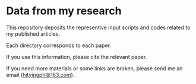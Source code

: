# Data from my research
This repository deposits the representive input scripts and codes related to my published articles.

Each directory corresponds to each paper.

If you use this information, please cite the relevant paper.

If you need more materials or some links are broken, please send me an email (hityingph@163.com).
